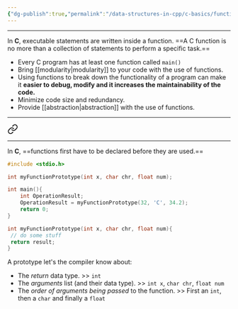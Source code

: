 ```yaml
---
{"dg-publish":true,"permalink":"/data-structures-in-cpp/c-basics/functions-in-c/"}
---
```


---

In **C**, executable statements are written inside a function.
==A C function is no more than a collection of statements to perform a specific task.==

- Every C program has at least one function called `main()`
- Bring [[modularity\|modularity]] to your code with the use of functions.
- Using functions to break down the functionality of a program can make it **easier to debug, modify and it increases the maintainability of the code.**
- Minimize code size and redundancy.
- Provide [[abstraction\|abstraction]] with the use of functions.

---


<div class="transclusion internal-embed is-loaded"><a class="markdown-embed-link" href="/data-structures-in-cpp/c-basics/function-prototype-declaration/" aria-label="Open link"><svg xmlns="http://www.w3.org/2000/svg" width="24" height="24" viewBox="0 0 24 24" fill="none" stroke="currentColor" stroke-width="2" stroke-linecap="round" stroke-linejoin="round" class="svg-icon lucide-link"><path d="M10 13a5 5 0 0 0 7.54.54l3-3a5 5 0 0 0-7.07-7.07l-1.72 1.71"></path><path d="M14 11a5 5 0 0 0-7.54-.54l-3 3a5 5 0 0 0 7.07 7.07l1.71-1.71"></path></svg></a><div class="markdown-embed">




---

In **C**, ==functions first have to be declared before they are used.==

```C++
#include <stdio.h>

int myFunctionPrototype(int x, char chr, float num);

int main(){
	int OperationResult;
	OperationResult = myFunctionPrototype(32, 'C', 34.2);
	return 0;
}

int myFunctionPrototype(int x, char chr, float num){
 // do some stuff
 return result;
}
```

A prototype let's the compiler know about:
- The _return_ data type. >> `int`
- The _arguments_ list (and their data type). >> `int x`, `char chr`, `float num`
- The _order of arguments being passed_ to the function. >> First an `int`, then a `char` and finally a `float` 

</div></div>

